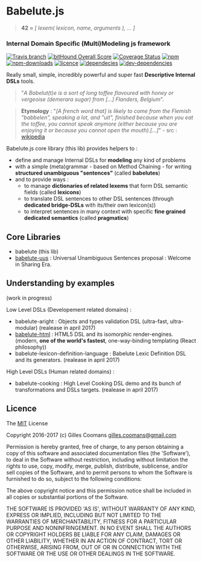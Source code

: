# Babelute.js

> __42__ &asymp; _[ lexem( lexicon, name, arguments ), ... ]_

### Internal Domain Specific (Multi)Modeling js framework

[![Travis branch](https://img.shields.io/travis/nomocas/babelute/master.svg)](https://travis-ci.org/nomocas/babelute)
[![bitHound Overall Score](https://www.bithound.io/github/nomocas/babelute/badges/score.svg)](https://www.bithound.io/github/nomocas/babelute)
[![Coverage Status](https://coveralls.io/repos/github/nomocas/babelute/badge.svg?branch=master)](https://coveralls.io/github/nomocas/babelute?branch=master)
[![npm](https://img.shields.io/npm/v/babelute.svg)]()
[![npm-downloads](https://img.shields.io/npm/dm/babelute.svg)]()
[![licence](https://img.shields.io/npm/l/babelute.svg)](https://spdx.org/licenses/MIT)
[![dependecies](https://img.shields.io/david/nomocas/babelute.svg)]()
[![dev-dependencies](https://img.shields.io/david/dev/nomocas/babelute.svg)]()

Really small, simple, incredibly powerful and super fast __Descriptive Internal DSLs__ tools.


> "_A Babelut(t)e is a sort of long toffee flavoured with honey or vergeoise (demerara sugar) from [...] Flanders, Belgium_".

> __Etymology__ : "_[A french word that] is likely to come from the Flemish "babbelen", speaking a lot, and "uit", finished because when you eat the toffee, you cannot speak anymore (either because you are enjoying it or because you cannot open the mouth).[...]_" - src : [wikipedia](https://en.wikipedia.org/wiki/Babelutte)

Babelute.js core library (this lib) provides helpers to :
- define and manage Internal DSLs for __modeling__ any kind of problems
- with a simple (meta)grammar - based on Method Chaining - for writing __structured unambiguous "sentences"__ (called __babelutes__)
- and to provide ways :
	- to manage __dictionaries of related lexems__ that form DSL semantic fields (called __lexicons__)
	- to translate DSL sentences to other DSL sentences (through __dedicated bridge-DSLs__ with its/their own lexicon(s))
	- to interpret sentences in many context with specific __fine grained dedicated semantics__ (called __pragmatics__)


## Core Libraries

- babelute (this lib)
- [babelute-uus](https://github.com/nomocas/babelute-uus) : Universal Unambiguous Sentences proposal : Welcome in Sharing Era.

## Understanding by examples

(work in progress)

Low Level DSLs (Developement related domains) :
- babelute-aright : Objects and types validation DSL (ultra-fast, ultra-modular) (realease in april 2017)
- [babelute-html](https://github.com/nomocas/babelute-html) : HTML5 DSL and its isomorphic render-engines. (modern, __one of the world's fastest__, one-way-binding templating (React philosophy))
- babelute-lexicon-definition-language : Babelute Lexic Definition DSL and its generators. (realease in april 2017)

High Level DSLs (Human related domains) :
- babelute-cooking : High Level Cooking DSL demo and its bunch of transformations and DSLs targets. (realease in april 2017)


## Licence

The [MIT](http://opensource.org/licenses/MIT) License

Copyright 2016-2017 (c) Gilles Coomans <gilles.coomans@gmail.com>

Permission is hereby granted, free of charge, to any person obtaining a copy of this software and associated documentation files (the 'Software'), to deal in the Software without restriction, including without limitation the rights to use, copy, modify, merge, publish, distribute, sublicense, and/or sell copies of the Software, and to permit persons to whom the Software is furnished to do so, subject to the following conditions:

The above copyright notice and this permission notice shall be included in all copies or substantial portions of the Software.

THE SOFTWARE IS PROVIDED 'AS IS', WITHOUT WARRANTY OF ANY KIND, EXPRESS OR IMPLIED, INCLUDING BUT NOT LIMITED TO THE WARRANTIES OF MERCHANTABILITY, FITNESS FOR A PARTICULAR PURPOSE AND NONINFRINGEMENT. IN NO EVENT SHALL THE AUTHORS OR COPYRIGHT HOLDERS BE LIABLE FOR ANY CLAIM, DAMAGES OR OTHER LIABILITY, WHETHER IN AN ACTION OF CONTRACT, TORT OR OTHERWISE, ARISING FROM, OUT OF OR IN CONNECTION WITH THE SOFTWARE OR THE USE OR OTHER DEALINGS IN THE SOFTWARE.
